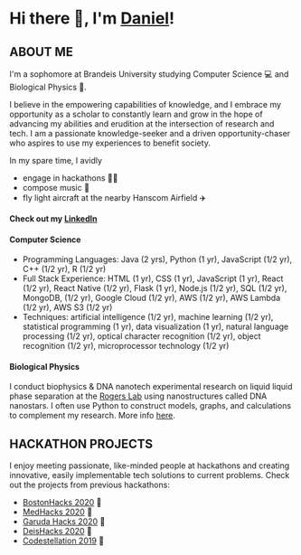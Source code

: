 # Hi there 👋, I'm [Daniel](https://www.linkedin.com/in/danielhariyanto/)!

## ABOUT ME
I'm a sophomore at Brandeis University studying Computer Science 💻 and Biological Physics 🔬.

I believe in the empowering capabilities of knowledge, and I embrace my opportunity as a scholar to constantly learn and grow in the hope of advancing my abilities and erudition at the intersection of research and tech. I am a passionate knowledge-seeker and a driven opportunity-chaser who aspires to use my experiences to benefit society.

In my spare time, I avidly
- engage in hackathons 👨‍💻
- compose music 🎹
- fly light aircraft at the nearby Hanscom Airfield ✈️

<b>Check out my [LinkedIn](https://www.linkedin.com/in/danielhariyanto/)</b>

#### Computer Science
- Programming Languages: Java (2 yrs), Python (1 yr), JavaScript (1/2 yr), C++ (1/2 yr), R (1/2 yr)
- Full Stack Experience: HTML (1 yr), CSS (1 yr), JavaScript (1 yr), React (1/2 yr), React Native (1/2 yr), Flask (1 yr), Node.js (1/2 yr), SQL (1/2 yr), MongoDB, (1/2 yr), Google Cloud (1/2 yr), AWS (1/2 yr), AWS Lambda (1/2 yr), AWS S3 (1/2 yr)
- Techniques: artificial intelligence (1/2 yr), machine learning (1/2 yr), statistical programming (1 yr), data visualization (1 yr), natural language processing (1/2 yr), optical character recognition (1/2 yr), object recognition (1/2 yr), microprocessor technology (1/2 yr)

#### Biological Physics
I conduct biophysics & DNA nanotech experimental research on liquid liquid phase separation at the [Rogers Lab](http://www.rogers-lab.com/) using nanostructures called DNA nanostars. I often use Python to construct models, graphs, and calculations to complement my research. More info [here](https://github.com/danielhariyanto/SummerResearch).

## HACKATHON PROJECTS
I enjoy meeting passionate, like-minded people at hackathons and creating innovative, easily implementable tech solutions to current problems. Check out the projects from previous hackathons:
- [BostonHacks 2020](https://devpost.com/software/corona-diaries) 🌆
- [MedHacks 2020](https://devpost.com/software/mobile-memories) 💉
- [Garuda Hacks 2020](https://devpost.com/software/optimaloc) 🦅
- [DeisHacks 2020](https://docs.google.com/presentation/d/1Czi1dbYC9WeTe2Apjs4FEQGBsBYgQ8jrTMSZpkKf1Q4/edit) 🏢
- [Codestellation 2019](https://devpost.com/software/modus-rjot30) 🌌
